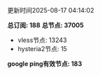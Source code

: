 更新时间2025-08-17 04:14:02

**总订阅: 188**
**总节点: 37005**
- vless节点: 13243
- hysteria2节点: 15

**google ping有效节点: 183**
